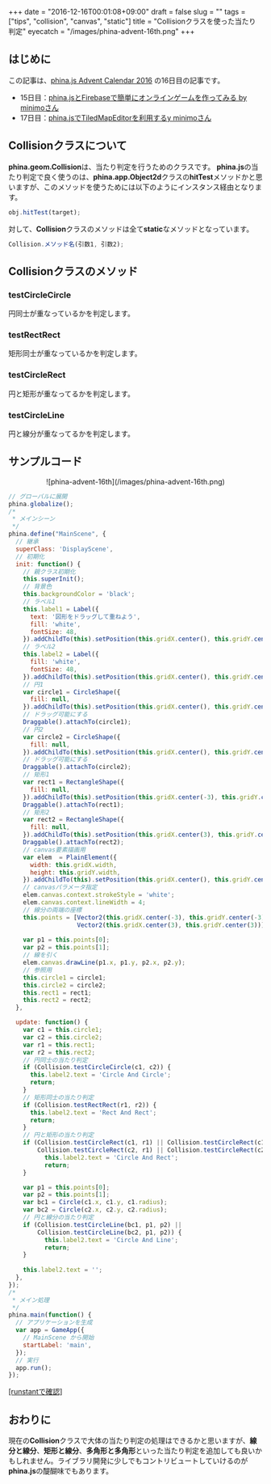 +++
date = "2016-12-16T00:01:08+09:00"
draft = false
slug = ""
tags = ["tips", "collision", "canvas", "static"]
title = "Collisionクラスを使った当たり判定"
eyecatch = "/images/phina-advent-16th.png"
+++

## はじめに
この記事は、[phina.js Advent Calendar 2016](http://qiita.com/advent-calendar/2016/phinajs) の16日目の記事です。

* 15日目：[phina.jsとFirebaseで簡単にオンラインゲームを作ってみる by minimoさん](http://qiita.com/minimo/items/8aca8ee80196ad045b87)
* 17日目：[phina.jsでTiledMapEditorを利用するy minimoさん](http://qiita.com/minimo/items/b55b792c2fa19964acb4)

## Collisionクラスについて
**phina.geom.Collision**は、当たり判定を行うためのクラスです。
**phina.js**の当たり判定で良く使うのは、**phina.app.Object2d**クラスの**hitTest**メソッドかと思いますが、このメソッドを使うためには以下のようにインスタンス経由となります。

```js
obj.hitTest(target);
```

対して、**Collision**クラスのメソッドは全て**static**なメソッドとなっています。

```js
Collision.メソッド名(引数1, 引数2);
```

## Collisionクラスのメソッド
### testCircleCircle

円同士が重なっているかを判定します。

### testRectRect

矩形同士が重なっているかを判定します。

### testCircleRect

円と矩形が重なってるかを判定します。

### testCircleLine

円と線分が重なってるかを判定します。

## サンプルコード

<center>![phina-advent-16th](/images/phina-advent-16th.png)</center>

```js
// グローバルに展開
phina.globalize();
/*
 * メインシーン
 */
phina.define("MainScene", {
  // 継承
  superClass: 'DisplayScene',
  // 初期化
  init: function() {
    // 親クラス初期化
    this.superInit();
    // 背景色
    this.backgroundColor = 'black';
    // ラベル1
    this.label1 = Label({
      text: '図形をドラッグして重ねよう',
      fill: 'white',
      fontSize: 48,
    }).addChildTo(this).setPosition(this.gridX.center(), this.gridY.center(-6));
    // ラベル2
    this.label2 = Label({
      fill: 'white',
      fontSize: 48,
    }).addChildTo(this).setPosition(this.gridX.center(), this.gridY.center(6));
    // 円1
    var circle1 = CircleShape({
      fill: null,
    }).addChildTo(this).setPosition(this.gridX.center(), this.gridY.center(-2));
    // ドラッグ可能にする
    Draggable().attachTo(circle1);
    // 円2
    var circle2 = CircleShape({
      fill: null,
    }).addChildTo(this).setPosition(this.gridX.center(), this.gridY.center(2));
    // ドラッグ可能にする
    Draggable().attachTo(circle2); 
    // 矩形1
    var rect1 = RectangleShape({
      fill: null,
    }).addChildTo(this).setPosition(this.gridX.center(-3), this.gridY.center());
    Draggable().attachTo(rect1);
    // 矩形2
    var rect2 = RectangleShape({
      fill: null,
    }).addChildTo(this).setPosition(this.gridX.center(3), this.gridY.center());
    Draggable().attachTo(rect2);
    // canvas要素描画用
    var elem  = PlainElement({
      width: this.gridX.width,
      height: this.gridY.width, 
    }).addChildTo(this).setPosition(this.gridX.center(), this.gridY.center());
    // canvasパラメータ指定
    elem.canvas.context.strokeStyle = 'white';
    elem.canvas.context.lineWidth = 4;
    // 線分の両端の座標
    this.points = [Vector2(this.gridX.center(-3), this.gridY.center(-3)),
                   Vector2(this.gridX.center(3), this.gridY.center(3))];
    
    var p1 = this.points[0];
    var p2 = this.points[1];
    // 線を引く
    elem.canvas.drawLine(p1.x, p1.y, p2.x, p2.y);
    // 参照用
    this.circle1 = circle1;
    this.circle2 = circle2;
    this.rect1 = rect1;
    this.rect2 = rect2;
  },

  update: function() {
    var c1 = this.circle1;
    var c2 = this.circle2;
    var r1 = this.rect1;
    var r2 = this.rect2;
    // 円同士の当たり判定
    if (Collision.testCircleCircle(c1, c2)) {
      this.label2.text = 'Circle And Circle';
      return;
    }
    // 矩形同士の当たり判定
    if (Collision.testRectRect(r1, r2)) {
      this.label2.text = 'Rect And Rect';
      return;  
    }
    // 円と矩形の当たり判定
    if (Collision.testCircleRect(c1, r1) || Collision.testCircleRect(c1, r2) ||
        Collision.testCircleRect(c2, r1) || Collision.testCircleRect(c2, r2)) {
          this.label2.text = 'Circle And Rect';
          return;  
    }

    var p1 = this.points[0];
    var p2 = this.points[1];
    var bc1 = Circle(c1.x, c1.y, c1.radius);
    var bc2 = Circle(c2.x, c2.y, c2.radius);
    // 円と線分の当たり判定
    if (Collision.testCircleLine(bc1, p1, p2) ||
        Collision.testCircleLine(bc2, p1, p2)) {
          this.label2.text = 'Circle And Line';
          return;  
    }
    
    this.label2.text = '';
  },
});
/*
 * メイン処理
 */
phina.main(function() {
  // アプリケーションを生成
  var app = GameApp({
    // MainScene から開始
    startLabel: 'main',
  });
  // 実行
  app.run();
});
```

<a href="http://runstant.com/alkn203/projects/9872a6f6" target="_blank">[runstantで確認]</a>

## おわりに
現在の**Collision**クラスで大体の当たり判定の処理はできるかと思いますが、**線分と線分**、**矩形と線分**、**多角形と多角形**といった当たり判定を追加しても良いかもしれません。ライブラリ開発に少しでもコントリビュートしていけるのが**phina.js**の醍醐味でもあります。